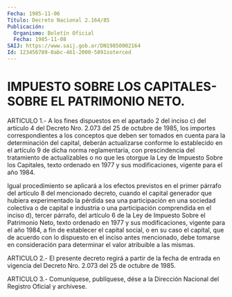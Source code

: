 ```yaml
---
Fecha: 1985-11-06
Título: Decreto Nacional 2.164/85
Publicación:
  Organismo: Boletín Oficial
  Fecha: 1985-11-08
SAIJ: https://www.saij.gob.ar/DN19850002164
Id: 123456789-0abc-461-2000-5891soterced
---
```

# IMPUESTO SOBRE LOS CAPITALES-SOBRE EL PATRIMONIO NETO.

<a id="1"></a>
ARTICULO  1.- A los fines dispuestos en el apartado 2 del inciso c) del artículo  4  del  Decreto Nro. 2.073 del 25 de octubre de 1985, los  importes  correspondientes  a  los  conceptos  que  deben  ser tomados  en cuenta  para  la  determinación  del  capital,  deberán actualizarse  conforme  lo  establecido  en  el artículo 9 de dicha norma    reglamentaria,  con  prescindencia  del  tratamiento    de actualizables  o  no  que  les otorgue la Ley de Impuesto Sobre los Capitales, texto ordenado en  1977  y  sus  modificaciones, vigente para el año 1984.

Igual  procedimiento  se  aplicará a los efectos  previstos  en  el primer párrafo del artículo  8  del  mencionado  decreto, cuando el capital  generador  que  hubiera experimentado la pérdida  sea  una participación en una sociedad  colectiva o de capital e industria o una participación comprendida en  el inciso d), tercer párrafo, del artículo 6 de la Ley de Impuesto Sobre  el  Patrimonio  Neto, texto ordenado en 1977 y sus modificaciones, vigente para el año  1984, a fin  de establecer el capital social, o en su caso el capital,  que de acuerdo  con  lo  dispuesto  en el inciso antes mencionado, debe tomarse en consideración para determinar  el valor atribuible a las mismas.

<a id="2"></a>
ARTICULO  2.-  El  presente  decreto regirá a partir de la fecha de entrada en vigencia del Decreto  Nro.  2.073  del  25 de octubre de 1985.

<a id="3"></a>
ARTICULO  3.- Comuníquese, publíquese, dése a la Dirección Nacional del Registro Oficial y archívese.